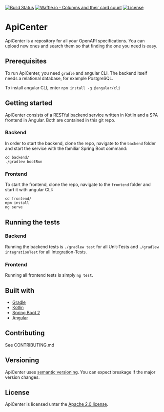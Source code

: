 [![Build Status](https://travis-ci.org/TNG/ApiCenter.svg?branch=master)](https://travis-ci.org/TNG/ApiCenter) [![Waffle.io - Columns and their card count](https://badge.waffle.io/TNG/ApiCenter.svg?columns=In%20Progress)](https://waffle.io/TNG/ApiCenter) [![License](https://img.shields.io/badge/License-Apache%202.0-blue.svg)](https://opensource.org/licenses/Apache-2.0)

# ApiCenter

ApiCenter is a repository for all your OpenAPI specifications. You can upload new ones and search them so that finding the one you need is easy.

## Prerequisites

To run ApiCenter, you need `gradle` and angular CLI. The backend itself needs a relational database, for example PostgreSQL.

To install angular CLI, enter `npm install -g @angular/cli`

## Getting started

ApiCenter consists of a RESTful backend service written in Kotlin and a SPA frontend in Angular. Both are contained in this git repo.

### Backend
In order to start the backend, clone the repo, navigate to the `backend` folder and start the service with the familiar Spring Boot command:
```
cd backend/
./gradlew bootRun
```

### Frontend
To start the frontend, clone the repo, navigate to the `frontend` folder and start it with angular CLI:
```
cd frontend/
npm install
ng serve
```

## Running the tests

### Backend
Running the backend tests is `./gradlew test` for all Unit-Tests and `./gradlew integrationTest` for all Integration-Tests.

### Frontend
Running all frontend tests is simply `ng test`.

## Built with
- [Gradle](https://gradle.org/)
- [Kotlin](https://kotlinlang.org/)
- [Spring Boot 2](https://spring.io/projects/spring-boot)
- [Angular](https://angular.io/)

## Contributing
See CONTRIBUTING.md

## Versioning
ApiCenter uses [semantic versioning](https://semver.org/). You can expect breakage if the major version changes.

## License
ApiCenter is licensed unter the [Apache 2.0 license](https://github.com/tngtech/apicenter/LICENSE.md).
